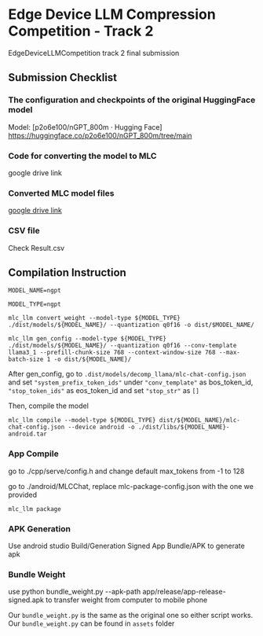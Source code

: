 # Edge Device LLM Compression Competition - Track 2

EdgeDeviceLLMCompetition track 2 final submission

## Submission Checklist

### The configuration and checkpoints of the original HuggingFace model 

Model: [p2o6e100/nGPT_800m · Hugging Face] https://huggingface.co/p2o6e100/nGPT_800m/tree/main

### Code for converting the model to MLC

google drive link

### Converted MLC model files

[google drive link](https://drive.google.com/drive/folders/1RIcObuvfWFdLEhL1pTOLVfVCGZjkw5sM?usp=sharing)

### CSV file

Check Result.csv

## Compilation Instruction


```shell
MODEL_NAME=ngpt

MODEL_TYPE=ngpt

mlc_llm convert_weight --model-type ${MODEL_TYPE} ./dist/models/${MODEL_NAME}/ --quantization q0f16 -o dist/$MODEL_NAME/ 

mlc_llm gen_config --model-type ${MODEL_TYPE} ./dist/models/${MODEL_NAME}/ --quantization q0f16 --conv-template llama3_1 --prefill-chunk-size 768 --context-window-size 768 --max-batch-size 1 -o dist/${MODEL_NAME}/
```

After gen_config, go to `.dist/models/decomp_llama/mlc-chat-config.json` and set `"system_prefix_token_ids"` under `"conv_template"` as bos_token_id, `"stop_token_ids"` as eos_token_id and set `"stop_str"` as `[]`

Then, compile the model

```shell
mlc_llm compile --model-type ${MODEL_TYPE} dist/${MODEL_NAME}/mlc-chat-config.json --device android -o ./dist/libs/${MODEL_NAME}-android.tar
```

### App Compile

go to ./cpp/serve/config.h and change default max_tokens from -1 to 128

go to ./android/MLCChat, replace mlc-package-config.json with the one we provided

```shell
mlc_llm package
```

### APK Generation

Use android studio Build/Generation Signed App Bundle/APK to generate apk

### Bundle Weight

use python bundle_weight.py --apk-path app/release/app-release-signed.apk to transfer weight from computer to mobile phone

Our `bundle_weight.py` is the same as the original one so either script works. Our `bundle_weight.py` can be found in `assets` folder
